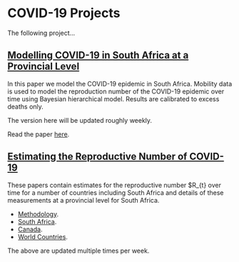 # COVID-19 Projects

The following project...

## [Modelling COVID-19 in South Africa at a Provincial Level](modelling_covid-19_in_south_africa_at_a_provincial_level.html) 

In this paper we model the COVID-19 epidemic in South Africa. Mobility data is used to model the reproduction number of the COVID-19 epidemic over time using Bayesian hierarchical model. Results are calibrated to excess deaths only. 

The version here will be updated roughly weekly.

Read the paper [here](modelling_covid-19_in_south_africa_at_a_provincial_level.md).

## [Estimating the Reproductive Number of COVID-19](estimating_r.html) 

These papers contain estimates for the reproductive number $R_{t} over time for a number of countries including South Africa and details of these measurements at a provincial level for South Africa. 

* [Methodology](estimating_r.html).
* [South Africa](estimating_r_za.html).
* [Canada](estimating_r_ca.html).
* [World Countries](estimating_r_world.html).

The above are updated multiple times per week.
